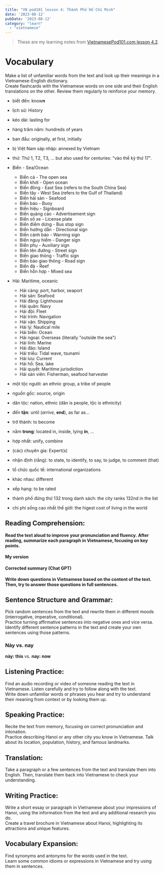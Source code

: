 ```yaml
---
title: "VN pod101 lesson 4: Thành Phố Hồ Chí Minh"
date: '2023-08-12'
pubDate: '2023-08-12'
category: "learn"
  - "vietnamese"
---
```


> These are my learning notes from [VietnamesePod101.com lesson 4.2](https://www.vietnamesepod101.com/lesson/advanced-audio-blog-2-top-10-vietnamese-regions-and-cities-ho-chi-minh-city?lp=111).

# Vocabulary

Make a list of unfamiliar words from the text and look up their meanings in a Vietnamese-English dictionary.  
Create flashcards with the Vietnamese words on one side and their English translations on the other. Review them regularly to reinforce your memory.

- biết đến: know**n**

- lịch sử: History

- kéo dài: lasting for

- hàng trăm năm: hundreds of years

- ban đầu: originally, at first, initially

- bị Việt Nam sáp nhập: annexed by Vietnam

- thứ: Thứ 1, T2, T3, ... but also used for centuries: "vào thế kỷ thứ 17".

- Biển - Sea/Ocean

  - Biển cả - The open sea
  - Biển khơi - Open ocean
  - Biển đông - East Sea (refers to the South China Sea)
  - Biển tây - West Sea (refers to the Gulf of Thailand)
  - Biển hải sản - Seafood
  - Biển báo - Buoy
  - Biển hiệu - Signboard
  - Biển quảng cáo - Advertisement sign
  - Biển số xe - License plate
  - Biển điểm dừng - Bus stop sign
  - Biển hướng dẫn - Directional sign
  - Biển cảnh báo - Warning sign
  - Biển nguy hiểm - Danger sign
  - Biển phụ - Auxiliary sign
  - Biển tên đường - Street sign
  - Biển giao thông - Traffic sign
  - Biển báo giao thông - Road sign
  - Biển đá - Reef
  - Biển hỗn hợp - Mixed sea

- Hải: Maritime, oceanic

  - Hải cảng: port, harbor, seaport
  - Hải sản: Seafood
  - Hải đăng: Lighthouse
  - Hải quân: Navy
  - Hải đội: Fleet
  - Hải trình: Navigation
  - Hải vận: Shipping
  - Hải lý: Nautical mile
  - Hải biển: Ocean
  - Hải ngoại: Overseas (literally "outside the sea")
  - Hải lính: Marine
  - Hải đảo: Island
  - Hải triều: Tidal wave, tsunami
  - Hải lưu: Current
  - Hải hồ: Sea, lake
  - Hải quyết: Maritime jurisdiction
  - Hải sản viên: Fisherman, seafood harvester

- một tộc người: an ethnic group, a tribe of people

- nguồn gốc: source, origin

- dân tộc: nation, ethnic (dân is people, tộc is ethnicity)

- _đến_ **tận**: until (_arrive_, **end**), as far as...

- trở thành: to become

- nằm **trong**: located in, inside, lying **in**, ...

- hợp nhất: unify, combine

- (các) chuyên gia: Expert(s)

- nhận định (rằng): to state, to identify, to say, to judge, to comment (that)

- tổ chức quốc tế: international organizations

- khác nhau: different

- xếp hạng: to be rated

- thành phố đứng thứ 132 trong danh sách: the city ranks 132nd in the list

- chi phí sống cao nhất thế giới: the higest cost of living in the world

## Reading Comprehension:

**Read the text aloud to improve your pronunciation and fluency.** **After reading, summarize each paragraph in Vietnamese, focusing on key points.**

#### My version

#### Corrected summary (Chat GPT)

**Write down questions in Vietnamese based on the content of the text. Then, try to answer those questions in full sentences.**

## Sentence Structure and Grammar:

Pick random sentences from the text and rewrite them in different moods (interrogative, imperative, conditional).  
Practice turning affirmative sentences into negative ones and vice versa.  
Identify different sentence patterns in the text and create your own sentences using those patterns.

### Này vs. nay

**này: this** vs. **nay: now**

## Listening Practice:

Find an audio recording or video of someone reading the text in Vietnamese. Listen carefully and try to follow along with the text.  
Write down unfamiliar words or phrases you hear and try to understand their meaning from context or by looking them up.

## Speaking Practice:

Recite the text from memory, focusing on correct pronunciation and intonation.  
Practice describing Hanoi or any other city you know in Vietnamese. Talk about its location, population, history, and famous landmarks.

## Translation:

Take a paragraph or a few sentences from the text and translate them into English. Then, translate them back into Vietnamese to check your understanding.

## Writing Practice:

Write a short essay or paragraph in Vietnamese about your impressions of Hanoi, using the information from the text and any additional research you do.  
Create a travel brochure in Vietnamese about Hanoi, highlighting its attractions and unique features.

## Vocabulary Expansion:

Find synonyms and antonyms for the words used in the text.  
Learn some common idioms or expressions in Vietnamese and try using them in sentences.
